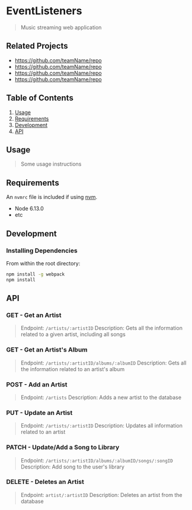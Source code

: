 # EventListeners

> Music streaming web application 

## Related Projects

  - https://github.com/teamName/repo
  - https://github.com/teamName/repo
  - https://github.com/teamName/repo
  - https://github.com/teamName/repo

## Table of Contents

1. [Usage](#Usage)
1. [Requirements](#requirements)
1. [Development](#development)
1. [API](#api)

## Usage

> Some usage instructions

## Requirements

An `nvmrc` file is included if using [nvm](https://github.com/creationix/nvm).

- Node 6.13.0
- etc

## Development

### Installing Dependencies

From within the root directory:

```sh
npm install -g webpack
npm install
```

## API

### GET - Get an Artist
> Endpoint: `/artists/:artistID`
> Description: Gets all the information related to a given artist, including all songs

### GET - Get an Artist's Album
> Endpoint: `/artists/:artistID/albums/:albumID`
> Description: Gets all the information related to an artist's album

### POST - Add an Artist
> Endpoint: `/artists`
> Description: Adds a new artist to the database

### PUT - Update an Artist
> Endpoint: `/artists/:artistID`
> Description: Updates all information related to an artist

### PATCH - Update/Add a Song to Library
> Endpoint: `/artists/:artistID/albums/:albumID/songs/:songID`
> Description: Add song to the user's library

### DELETE - Deletes an Artist
> Endpoint: `artist/:artistID`
> Description: Deletes an artist from the database

